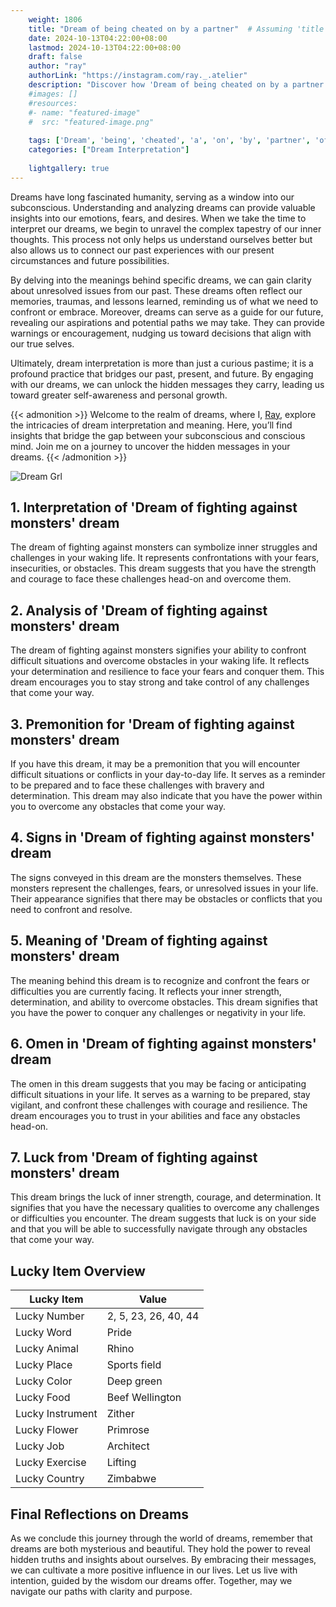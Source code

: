```yaml
---
    weight: 1806
    title: "Dream of being cheated on by a partner"  # Assuming 'title' column exists
    date: 2024-10-13T04:22:00+08:00
    lastmod: 2024-10-13T04:22:00+08:00
    draft: false
    author: "ray"
    authorLink: "https://instagram.com/ray._.atelier"
    description: "Discover how 'Dream of being cheated on by a partner' can interpret your future and uncover its significant meanings in your life."
    #images: []
    #resources:
    #- name: "featured-image"
    #  src: "featured-image.png"
    
    tags: ['Dream', 'being', 'cheated', 'a', 'on', 'by', 'partner', 'of']
    categories: ["Dream Interpretation"]
    
    lightgallery: true
---
```

    
Dreams have long fascinated humanity, serving as a window into our subconscious. Understanding and analyzing dreams can provide valuable insights into our emotions, fears, and desires. When we take the time to interpret our dreams, we begin to unravel the complex tapestry of our inner thoughts. This process not only helps us understand ourselves better but also allows us to connect our past experiences with our present circumstances and future possibilities.

By delving into the meanings behind specific dreams, we can gain clarity about unresolved issues from our past. These dreams often reflect our memories, traumas, and lessons learned, reminding us of what we need to confront or embrace. Moreover, dreams can serve as a guide for our future, revealing our aspirations and potential paths we may take. They can provide warnings or encouragement, nudging us toward decisions that align with our true selves.

Ultimately, dream interpretation is more than just a curious pastime; it is a profound practice that bridges our past, present, and future. By engaging with our dreams, we can unlock the hidden messages they carry, leading us toward greater self-awareness and personal growth.

{{< admonition >}}
Welcome to the realm of dreams, where I, [Ray](https://instagram.com/ray._.atelier), explore the intricacies of dream interpretation and meaning. Here, you’ll find insights that bridge the gap between your subconscious and conscious mind. Join me on a journey to uncover the hidden messages in your dreams.
{{< /admonition >}}

![Dream Grl](https://cdn.pixabay.com/photo/2017/11/02/03/35/gothic-2910057_1280.jpg "Dream Grl")

## 1. Interpretation of 'Dream of fighting against monsters' dream

The dream of fighting against monsters can symbolize inner struggles and challenges in your waking life. It represents confrontations with your fears, insecurities, or obstacles. This dream suggests that you have the strength and courage to face these challenges head-on and overcome them.

## 2. Analysis of 'Dream of fighting against monsters' dream

The dream of fighting against monsters signifies your ability to confront difficult situations and overcome obstacles in your waking life. It reflects your determination and resilience to face your fears and conquer them. This dream encourages you to stay strong and take control of any challenges that come your way.

## 3. Premonition for 'Dream of fighting against monsters' dream

If you have this dream, it may be a premonition that you will encounter difficult situations or conflicts in your day-to-day life. It serves as a reminder to be prepared and to face these challenges with bravery and determination. This dream may also indicate that you have the power within you to overcome any obstacles that come your way.

## 4. Signs in 'Dream of fighting against monsters' dream

The signs conveyed in this dream are the monsters themselves. These monsters represent the challenges, fears, or unresolved issues in your life. Their appearance signifies that there may be obstacles or conflicts that you need to confront and resolve.

## 5. Meaning of 'Dream of fighting against monsters' dream

The meaning behind this dream is to recognize and confront the fears or difficulties you are currently facing. It reflects your inner strength, determination, and ability to overcome obstacles. This dream signifies that you have the power to conquer any challenges or negativity in your life.

## 6. Omen in 'Dream of fighting against monsters' dream

The omen in this dream suggests that you may be facing or anticipating difficult situations in your life. It serves as a warning to be prepared, stay vigilant, and confront these challenges with courage and resilience. The dream encourages you to trust in your abilities and face any obstacles head-on.

## 7. Luck from 'Dream of fighting against monsters' dream

This dream brings the luck of inner strength, courage, and determination. It signifies that you have the necessary qualities to overcome any challenges or difficulties you encounter. The dream suggests that luck is on your side and that you will be able to successfully navigate through any obstacles that come your way.

## Lucky Item Overview
| Lucky Item          | Value              |
|---------------|--------------------|
| Lucky Number        | 2, 5, 23, 26, 40, 44  |
| Lucky Word          | Pride |
| Lucky Animal        | Rhino |
| Lucky Place         | Sports field     |
| Lucky Color         | Deep green     |
| Lucky Food          | Beef Wellington      |
| Lucky Instrument    | Zither |
| Lucky Flower        | Primrose    |
| Lucky Job           | Architect       |
| Lucky Exercise      | Lifting  |
| Lucky Country       | Zimbabwe    |


##  Final Reflections on Dreams

As we conclude this journey through the world of dreams, remember that dreams are both mysterious and beautiful. They hold the power to reveal hidden truths and insights about ourselves. By embracing their messages, we can cultivate a more positive influence in our lives. Let us live with intention, guided by the wisdom our dreams offer. Together, may we navigate our paths with clarity and purpose.
